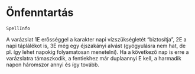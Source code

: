 # Önfenntartás

`SpellInfo`

A varázslat 1E erősséggel a karakter napi vízszükségletét “biztosítja”, 2E a napi táplálékot is, 3E még egy éjszakányi alvást (gyógyulásra nem hat, de pl. így lehet napokig folyamatosan menetelni). Ha a következő nap is erre a varázslatra támaszkodik, a fentiekhez már duplaannyi E kell, a harmadik napon háromszor annyi és így tovább.
